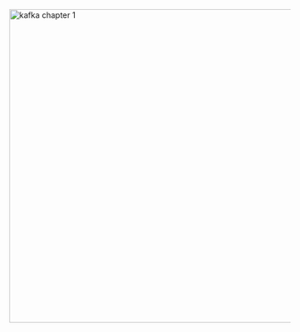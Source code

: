<img width="562" alt="kafka chapter 1" src="https://user-images.githubusercontent.com/46392930/233824135-7dbadb57-79ba-4ba6-bf1c-5a92bb84b033.png">
